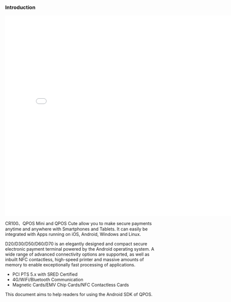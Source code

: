 ### Introduction

<iframe width="800" height="650" src="./products/productsGallery.html" frameborder="0"  scrolling="no" allowfullscreen></iframe>


CR100、QPOS Mini and QPOS Cute allow you to make secure payments anytime and anywhere with Smartphones and Tablets.
It can easily be integrated with Apps running on iOS, Android, Windows and Linux.

D20/D30/D50/D60/D70 is an elegantly designed and compact secure electronic payment terminal powered by the Android operating system. A wide range of advanced connectivity options are supported, as well as inbuilt NFC contactless, high-speed printer and massive amounts of memory to enable exceptionally fast processing of applications.
- PCI PTS 5.x with SRED Certified
- 4G/WiFi/Bluetooth Communication
- Magnetic Cards/EMV Chip Cards/NFC Contactless Cards

This document aims to help readers for using the Android SDK of QPOS.
